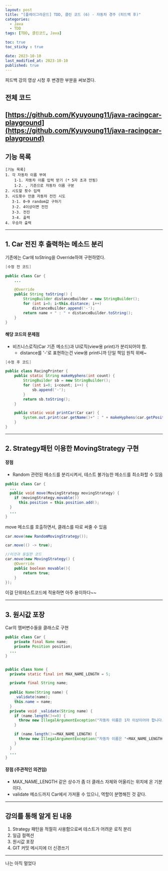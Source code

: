 ```yaml
---
layout: post
title: "[플레이그라운드] TDD, 클린 코드 (6) - 자동차 경주 (피드백 후)"
categories: 
  - Java
  - TDD
tags: [TDD, 클린코드, Java]

toc: true
toc_sticky : true

date: 2023-10-10
last_modified_at: 2023-10-10
published: true
---
```

피드백 강의 영상 시청 후 변경한 부분을 써보겠다.
## 전체 코드
[https://github.com/Kyuyoung11/java-racingcar-playground](https://github.com/Kyuyoung11/java-racingcar-playground)
---
## 기능 목록
````
[기능 목록]
1. 각 자동차 이름 부여  
    1-1. 자동차 이름 입력 받기 (* 5자 초과 안됨)  
    1-2. , 기준으로 자동차 이름 구분  
2. 시도할 횟수 입력  
3. 시도횟수 만큼 자동차 전진 시도  
   3-1. 0~9 random값 구하기   
   3-2. 4이상이면 전진  
   3-3. 전진
   3-4. 출력  
4. 우승자 출력
````

---
## 1. Car 전진 후 출력하는 메소드 분리
기존에는 Car에 toString을 Override하여 구현하였다.
````java
[수정 전 코드]

public class Car {
    ...

    @Override
    public String toString() {
        StringBuilder distanceBuilder = new StringBuilder();
        for (int i=0; i<this.distance; i++)
            distanceBuilder.append('-');
        return name + " : " + distanceBuilder.toString();
    }
}

````
#### 해당 코드의 문제점
- 비즈니스로직(Car 기존 메소드)과 UI로직(view용 print)가 분리되어야 함.
  - distance를 '-'로 표현하는건 view용 print니까 단일 책임 원칙 위배~  

````java
[수정 후 코드]

public class RacingPrinter {
    public static String makeHyphens(int count) {
        StringBuilder sb = new StringBuilder();
        for (int i=0; i<count; i++) {
            sb.append('-');
        }
        return sb.toString();
    }

    public static void printCar(Car car) {
        System.out.print(car.getName()+" : " + makeHyphens(car.getPositionValue()));
    }
}
````

---
## 2. Strategy패턴 이용한 MovingStrategy 구현
#### 장점
- Random 관련된 메소드를 분리시켜서, 테스트 불가능한 메소드를 최소화할 수 있음  

````java
public class Car {
  ...
  public void move(MovingStrategy movingStrategy) {
    if (movingStrategy.movable())
      this.position = this.position.add();
  }
  ...
}

````
move 메소드를 호출하면서, 클래스를 따로 써줄 수 있음
````java
car.move(new RandomMovingStrategy());
````
````java
car.move(() -> true);

//이것과 동일한 코드
car.move(new MovingStrategy() {
    @Override
    public boolean movable(){
        return true;
    }        
});

````
이걸 단위테스트코드에 적용하면 아주 용이하다~~

---
## 3. 원시값 포장
Car의 멤버변수들을 클래스로 구현
````java
public class Car {
    private final Name name;
    private Position position;
  ...
}


public class Name {
  private static final int MAX_NAME_LENGTH = 5;

  private final String name;
  
  public Name(String name) {
    _validate(name);
    this.name = name;
  }
  private void _validate(String name) {
    if (name.length()<=0) {
      throw new IllegalArgumentException("자동차 이름은 1자 이상이어야 합니다.");
    }

    if (name.length()>=MAX_NAME_LENGTH) {
      throw new IllegalArgumentException("자동차 이름은 "+MAX_NAME_LENGTH+"자를 초과할 수 없습니다.");
    }
  }
  ...
}
````

#### 장점 (주관적인 의견임)
- MAX_NAME_LENGTH 같은 상수가 좀 더 클래스 자체와 어울리는 위치에 온 기분이다.
- validate 메소드까지 Car에서 가져올 수 있으니, 역할이 분명해진 것 같다.


----
## 강의를 통해 알게 된 내용
1. Strategy 패턴을 적절히 사용함으로써 테스트가 어려운 로직 분리
2. 일급 컬렉션
3. 원시값 포장  
4. GIT 커밋 메시지에 더 신경쓰기
----
나는 아직 멀었다
